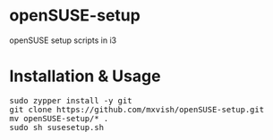 # openSUSE-setup
openSUSE setup scripts in i3

# Installation & Usage
<pre>
sudo zypper install -y git
git clone https://github.com/mxvish/openSUSE-setup.git
mv openSUSE-setup/* .
sudo sh susesetup.sh
</pre>
